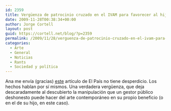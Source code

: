 ```yaml
---
id: 2359
title: Vergüenza de patrocinio cruzado en el IVAM para favorecer al hijo de su directora
date: 2009-11-28T00:38:34+00:00
author: Jorge Cortell
layout: post
guid: https://cortell.net/blog/?p=2359
permalink: /2009/11/28/verguenza-de-patrocinio-cruzado-en-el-ivam-para-favorecer-al-hijo-de-su-directora/
categories:
  - Arte
  - General
  - Noticias
  - Rants
  - Sociedad y polí­tica
---
```

Ana me envía (gracias) <a title="https://www.elpais.com/articulo/Comunidad/Valenciana/Mecenazgo/filial/cruzado/IVAM/elpepuespval/20091115elpval_7/Tes" href="https://www.elpais.com/articulo/Comunidad/Valenciana/Mecenazgo/filial/cruzado/IVAM/elpepuespval/20091115elpval_7/Tes" target="_blank">este</a> artículo de El País no tiene desperdicio. Los hechos hablan por sí mismos. Una verdadera vergüenza, que deja descaradamente al descubierto la manipulación que un gestor público deshonesto puede hacer del arte contemporáneo en su propio beneficio (o en el de su hijo, en este caso).